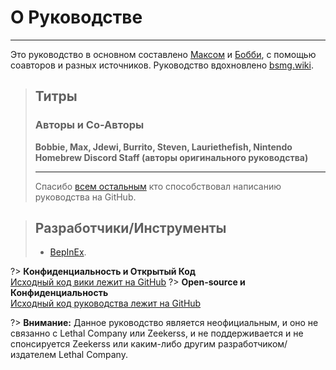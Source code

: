 # О Руководстве

***

Это руководство в основном составлено [Максом](https://github.com/MaxWasUnavailable) и [Бобби](https://twitter.com/vrbobbie), с помощью соавторов и разных источников. Руководство вдохновлено [bsmg.wiki](https://bsmg.wiki).

> ## Титры
>
> ### Авторы и Со-Авторы
>
> **Bobbie, Max, Jdewi, Burrito, Steven, Lauriethefish, Nintendo Homebrew Discord Staff (авторы оригинального руководства)**
>
> ***
>
> Спасибо [всем остальным](https://github.com/LethalCompany/ModdingWiki/graphs/contributors) кто способствовал написанию руководства на GitHub.

> ## Разработчики/Инструменты
>
> - [BepInEx](https://github.com/BepInEx/BepInEx).

?> **Конфиденциальность и Открытый Код**\
[Исходный код вики лежит на GitHub](https://github.com/legoandmars/LethalCompanyModdingWiki) ?> **Open-source и Конфиденциальность**\
[Исходный код руководства лежит на GitHub](https://github.com/legoandmars/LethalCompanyModdingWiki)

?> **Внимание:**
Данное руководство является неофициальным, и оно не связанно с Lethal Company или Zeekerss, и не поддерживается и не спонсируется Zeekerss или каким-либо другим разработчиком/издателем Lethal Company.
